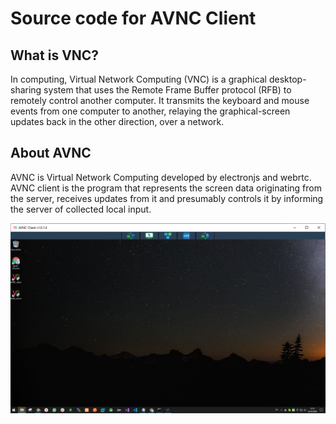 # Source code for AVNC Client

## What is VNC?
In computing, Virtual Network Computing (VNC) is a graphical desktop-sharing system that uses the Remote Frame Buffer protocol (RFB) to remotely control another computer. It transmits the keyboard and mouse events from one computer to another, relaying the graphical-screen updates back in the other direction, over a network.

## About AVNC
AVNC is Virtual Network Computing developed by electronjs and webrtc.
AVNC client is the program that represents the screen data originating from the server, receives updates from it and presumably controls it by informing the server of collected local input.

![client](img/3Capture.png)
